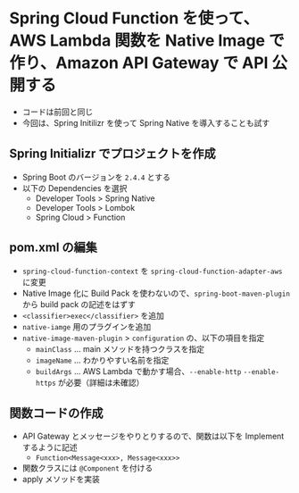 # Spring Cloud Function を使って、AWS Lambda 関数を Native Image で作り、Amazon API Gateway で API 公開する

* コードは前回と同じ
* 今回は、Spring Initilizr を使って Spring Native を導入することも試す

## Spring Initializr でプロジェクトを作成

* Spring Boot のバージョンを `2.4.4` とする
* 以下の Dependencies を選択
    * Developer Tools > Spring Native
    * Developer Tools > Lombok
    * Spring Cloud > Function
    
## pom.xml の編集

* `spring-cloud-function-context` を `spring-cloud-function-adapter-aws` に変更
* Native Image 化に Build Pack を使わないので、`spring-boot-maven-plugin` から build pack の記述をはずす
* `<classifier>exec</classifier>` を追加
* `native-iamge` 用のプラグインを追加
* `native-image-maven-plugin` > `configuration` の、以下の項目を指定
  * `mainClass` … main メソッドを持つクラスを指定
  * `imageName` … わかりやすい名前を指定
  * `buildArgs` … AWS Lambda で動かす場合、`--enable-http` `--enable-https` が必要（詳細は未確認）

## 関数コードの作成

* API Gateway とメッセージをやりとりするので、関数は以下を Implement するように記述
  * `Function<Message<xxx>, Message<xxx>>`
* 関数クラスには `@Component` を付ける
* apply メソッドを実装




